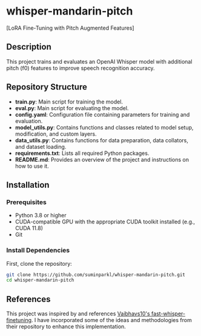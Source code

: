 # whisper-mandarin-pitch
[LoRA Fine-Tuning with Pitch Augmented Features]

## Description
This project trains and evaluates an OpenAI Whisper model with additional pitch (f0) features to improve speech recognition accuracy.

## Repository Structure

- **train.py**: Main script for training the model.
- **eval.py**: Main script for evaluating the model.
- **config.yaml**: Configuration file containing parameters for training and evaluation.
- **model_utils.py**: Contains functions and classes related to model setup, modification, and custom layers.
- **data_utils.py**: Contains functions for data preparation, data collators, and dataset loading.
- **requirements.txt**: Lists all required Python packages.
- **README.md**: Provides an overview of the project and instructions on how to use it.

## Installation

### Prerequisites

- Python 3.8 or higher
- CUDA-compatible GPU with the appropriate CUDA toolkit installed (e.g., CUDA 11.8)
- Git

### Install Dependencies

First, clone the repository:

```bash
git clone https://github.com/suminparkl/whisper-mandarin-pitch.git
cd whisper-mandarin-pitch
```

## References

This project was inspired by and references [Vaibhavs10's fast-whisper-finetuning](https://github.com/Vaibhavs10/fast-whisper-finetuning).
I have incorporated some of the ideas and methodologies from their repository to enhance this implementation.
